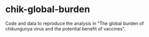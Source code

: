 # chik-global-burden
Code and data to reproduce the analysis in "The global burden of chikungunya virus and the potential benefit of vaccines".
